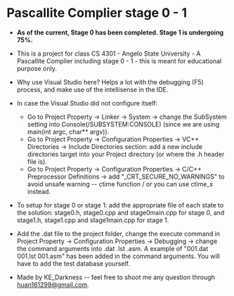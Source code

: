 # Pascallite Complier stage 0 - 1

- __As of the current, Stage 0 has been completed. Stage 1 is undergoing 75%.__

- This is a project for class CS 4301 - Angelo State University - A Pascallite Complier including stage 0 - 1 - this is meant for educational purpose only.

- Why use Visual Studio here? Helps a lot with the debugging (F5) process, and make use of the intellisense in the IDE.

- In case the Visual Studio did not configure itself:
    - Go to Project Property -> Linker -> System -> change the SubSystem setting into Console(/SUBSYSTEM:CONSOLE) (since we are using main(int argc, char** argv)).
    - Go to Project Property -> Configuration Properties -> VC++ Directories ->  Include Directories section: add a new include directories target into your Project directory (or where the .h header file is).
    - Go to Project Property -> Configuration Properties -> C/C++ Preprocessor Definitions -> add "_CRT_SECURE_NO_WARNINGS" to avoid unsafe warning -- ctime function / or you can use ctime_s instead.
    
- To setup for stage 0 or stage 1: add the appropriate file of each state to the solution: stage0.h, stage0.cpp and stage0main.cpp for stage 0, and stage1.h, stage1.cpp and stage1main.cpp for stage 1.

- Add the .dat file to the project folder, change the execute command in Project Property -> Configuration Properties -> Debugging -> change the command arguments into .dat .lst .asm. A example of "001.dat 001.lst 001.asm" has been added in the command arguments. You will have to add the test database yourself.

- Made by KE_Darkness -- feel free to shoot me any question through huan161299@gmail.com.
